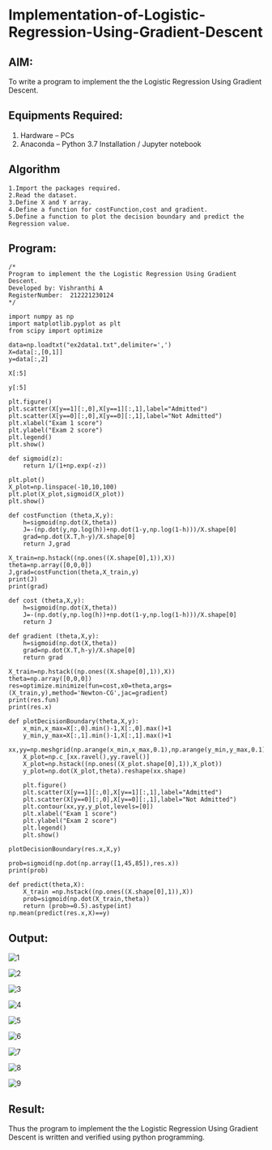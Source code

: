 # Implementation-of-Logistic-Regression-Using-Gradient-Descent

## AIM:
To write a program to implement the the Logistic Regression Using Gradient Descent.

## Equipments Required:
1. Hardware – PCs
2. Anaconda – Python 3.7 Installation / Jupyter notebook

## Algorithm
```
1.Import the packages required.
2.Read the dataset.
3.Define X and Y array.
4.Define a function for costFunction,cost and gradient.
5.Define a function to plot the decision boundary and predict the Regression value.
```
## Program:
```
/*
Program to implement the the Logistic Regression Using Gradient Descent.
Developed by: Vishranthi A
RegisterNumber:  212221230124
*/
```
```
import numpy as np
import matplotlib.pyplot as plt
from scipy import optimize

data=np.loadtxt("ex2data1.txt",delimiter=',')
X=data[:,[0,1]]
y=data[:,2]

X[:5]

y[:5]

plt.figure()
plt.scatter(X[y==1][:,0],X[y==1][:,1],label="Admitted")
plt.scatter(X[y==0][:,0],X[y==0][:,1],label="Not Admitted")
plt.xlabel("Exam 1 score")
plt.ylabel("Exam 2 score")
plt.legend()
plt.show()

def sigmoid(z):
    return 1/(1+np.exp(-z))

plt.plot()
X_plot=np.linspace(-10,10,100)
plt.plot(X_plot,sigmoid(X_plot))
plt.show()

def costFunction (theta,X,y):
    h=sigmoid(np.dot(X,theta))
    J=-(np.dot(y,np.log(h))+np.dot(1-y,np.log(1-h)))/X.shape[0]
    grad=np.dot(X.T,h-y)/X.shape[0]
    return J,grad

X_train=np.hstack((np.ones((X.shape[0],1)),X))
theta=np.array([0,0,0])
J,grad=costFunction(theta,X_train,y)
print(J)
print(grad)

def cost (theta,X,y):
    h=sigmoid(np.dot(X,theta))
    J=-(np.dot(y,np.log(h))+np.dot(1-y,np.log(1-h)))/X.shape[0]
    return J

def gradient (theta,X,y):
    h=sigmoid(np.dot(X,theta))
    grad=np.dot(X.T,h-y)/X.shape[0]
    return grad

X_train=np.hstack((np.ones((X.shape[0],1)),X))
theta=np.array([0,0,0])
res=optimize.minimize(fun=cost,x0=theta,args=(X_train,y),method='Newton-CG',jac=gradient)
print(res.fun)
print(res.x)

def plotDecisionBoundary(theta,X,y):
    x_min,x_max=X[:,0].min()-1,X[:,0].max()+1
    y_min,y_max=X[:,1].min()-1,X[:,1].max()+1
    xx,yy=np.meshgrid(np.arange(x_min,x_max,0.1),np.arange(y_min,y_max,0.1))
    X_plot=np.c_[xx.ravel(),yy.ravel()]
    X_plot=np.hstack((np.ones((X_plot.shape[0],1)),X_plot))
    y_plot=np.dot(X_plot,theta).reshape(xx.shape)
    
    plt.figure()
    plt.scatter(X[y==1][:,0],X[y==1][:,1],label="Admitted")
    plt.scatter(X[y==0][:,0],X[y==0][:,1],label="Not Admitted")
    plt.contour(xx,yy,y_plot,levels=[0])
    plt.xlabel("Exam 1 score")
    plt.ylabel("Exam 2 score")
    plt.legend()
    plt.show()

plotDecisionBoundary(res.x,X,y)

prob=sigmoid(np.dot(np.array([1,45,85]),res.x))
print(prob)

def predict(theta,X):
    X_train =np.hstack((np.ones((X.shape[0],1)),X))
    prob=sigmoid(np.dot(X_train,theta))
    return (prob>=0.5).astype(int)
np.mean(predict(res.x,X)==y)
```
## Output:
![1](https://user-images.githubusercontent.com/93427278/196483263-1df9013b-f249-4c69-94cc-7afd26a0028d.png)


![2](https://user-images.githubusercontent.com/93427278/196483304-74e45df2-c282-4069-afe1-8a76ef2f1bf4.png)



![3](https://user-images.githubusercontent.com/93427278/196483351-77eeb439-5d5f-44ed-beee-572660a918a0.png)



![4](https://user-images.githubusercontent.com/93427278/196483389-878c03ce-5d44-4442-aa8a-883dc87e2da7.png)




![5](https://user-images.githubusercontent.com/93427278/196483418-6ee83be3-b8aa-4156-a8a1-a5b4ded626bd.png)




![6](https://user-images.githubusercontent.com/93427278/196483446-06824a7a-4d26-49d4-aad9-c34ff731db21.png)





![7](https://user-images.githubusercontent.com/93427278/196483474-cc236bfc-14d0-4e95-99e8-690aa6c96483.png)





![8](https://user-images.githubusercontent.com/93427278/196483526-9c31bde1-7680-4aa2-bf9c-50eae920a5ab.png)




![9](https://user-images.githubusercontent.com/93427278/196483562-c6a6db09-0b71-4a21-9a73-1717d2b4183d.png)

## Result:
Thus the program to implement the the Logistic Regression Using Gradient Descent is written and verified using python programming.
